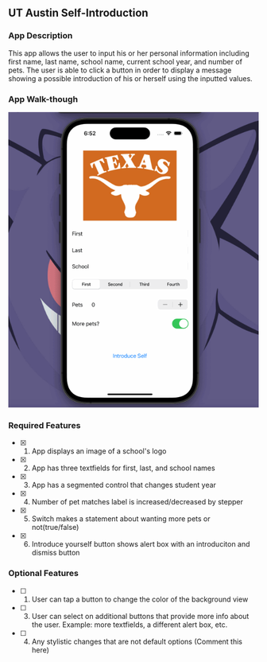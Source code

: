 ## UT Austin Self-Introduction

### App Description

This app allows the user to input his or her personal information including first name, last name, school name, current school year, and number of pets. The user is able to click a button in order to display a message showing a possible introduction of his or herself using the inputted values.

### App Walk-though

![ ](https://github.com/Wajih5023/Pre-Work/blob/main/my_walkthrough.gif)

### Required Features

- [x] 1. App displays an image of a school's logo
- [x] 2. App has three textfields for first, last, and school names
- [x] 3. App has a segmented control that changes student year
- [x] 4. Number of pet matches label is increased/decreased by stepper
- [x] 5. Switch makes a statement about wanting more pets or not(true/false) 
- [x] 6. Introduce yourself button shows alert box with an introduciton and dismiss button

### Optional Features

- [ ] 1. User can tap a button to change the color of the background view
- [ ] 3. User can select on additional buttons that provide more info about the user. Example: more textfields, a different alert box, etc.
- [ ] 4. Any stylistic changes that are not default options (Comment this here)
